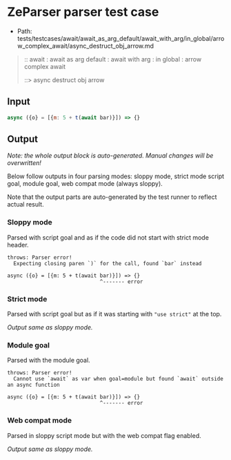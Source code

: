 # ZeParser parser test case

- Path: tests/testcases/await/await_as_arg_default/await_with_arg/in_global/arrow_complex_await/async_destruct_obj_arrow.md

> :: await : await as arg default : await with arg : in global : arrow complex await
>
> ::> async destruct obj arrow

## Input

`````js
async ({o} = [{m: 5 + t(await bar)}]) => {}
`````

## Output

_Note: the whole output block is auto-generated. Manual changes will be overwritten!_

Below follow outputs in four parsing modes: sloppy mode, strict mode script goal, module goal, web compat mode (always sloppy).

Note that the output parts are auto-generated by the test runner to reflect actual result.

### Sloppy mode

Parsed with script goal and as if the code did not start with strict mode header.

`````
throws: Parser error!
  Expecting closing paren `)` for the call, found `bar` instead

async ({o} = [{m: 5 + t(await bar)}]) => {}
                              ^------- error
`````

### Strict mode

Parsed with script goal but as if it was starting with `"use strict"` at the top.

_Output same as sloppy mode._

### Module goal

Parsed with the module goal.

`````
throws: Parser error!
  Cannot use `await` as var when goal=module but found `await` outside an async function

async ({o} = [{m: 5 + t(await bar)}]) => {}
                              ^------- error
`````


### Web compat mode

Parsed in sloppy script mode but with the web compat flag enabled.

_Output same as sloppy mode._
